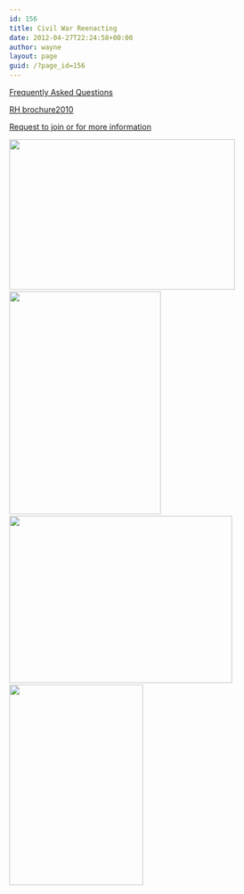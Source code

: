 ```yaml
---
id: 156
title: Civil War Reenacting
date: 2012-04-27T22:24:58+00:00
author: wayne
layout: page
guid: /?page_id=156
---
```

[Frequently Asked Questions](/faq.html "FAQ")

[RH brochure2010](/wp-content/uploads/2012/04/RH-brochure2010.pdf)

[Request to join or for more information](/contact-us.html "Contact Us")

 <img class="wp-image-140" title="RHkidsWguns" src="/wp-content/uploads/2012/04/RHkidsWguns.jpg" alt="" width="405" height="270" srcset="/wp-content/uploads/2012/04/RHkidsWguns.jpg 500w, /wp-content/uploads/2012/04/RHkidsWguns-300x199.jpg 300w" sizes="(max-width: 405px) 100vw, 405px" />[<img class="wp-image-143" title="RHwjrGun" src="/wp-content/uploads/2012/04/RHwjrGun.jpg" alt="" width="272" height="400" srcset="/wp-content/uploads/2012/04/RHwjrGun.jpg 340w, /wp-content/uploads/2012/04/RHwjrGun-204x300.jpg 204w" sizes="(max-width: 272px) 100vw, 272px" />](/wp-content/uploads/2012/04/RHwjrGun.jpg) [<img class="wp-image-134" title="NB22" src="/wp-content/uploads/2012/04/NB22.jpg" alt="" width="400" height="300" srcset="/wp-content/uploads/2012/04/NB22.jpg 500w, /wp-content/uploads/2012/04/NB22-300x225.jpg 300w" sizes="(max-width: 400px) 100vw, 400px" />](/wp-content/uploads/2012/04/NB22.jpg) [<img class="wp-image-139" title="RH-RonLily-atBall" src="/wp-content/uploads/2012/04/RH-RonLily-atBall.jpg" alt="" width="240" height="360" srcset="/wp-content/uploads/2012/04/RH-RonLily-atBall.jpg 333w, /wp-content/uploads/2012/04/RH-RonLily-atBall-199x300.jpg 199w" sizes="(max-width: 240px) 100vw, 240px" />](/wp-content/uploads/2012/04/RH-RonLily-atBall.jpg)
